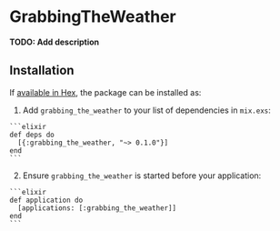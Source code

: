 # GrabbingTheWeather

**TODO: Add description**

## Installation

If [available in Hex](https://hex.pm/docs/publish), the package can be installed as:

  1. Add `grabbing_the_weather` to your list of dependencies in `mix.exs`:

    ```elixir
    def deps do
      [{:grabbing_the_weather, "~> 0.1.0"}]
    end
    ```

  2. Ensure `grabbing_the_weather` is started before your application:

    ```elixir
    def application do
      [applications: [:grabbing_the_weather]]
    end
    ```

